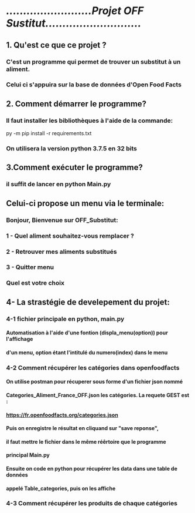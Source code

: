 # ***.........................Projet OFF Sustitut............................***
## 1. Qu'est ce que ce projet ?
###    C'est un programme qui permet de trouver un substitut à un aliment. 
### Celui ci s'appuira sur la base de données d'Open Food Facts
## 2. Comment démarrer le programme?
###  Il faut installer les bibliothèques à  l'aide de la commande:
 py -m pip install -r requirements.txt
### On utilisera la version python 3.7.5 en 32 bits
## 3.Comment exécuter le programme?
### il suffit de lancer en python Main.py
## Celui-ci propose un menu  via le terminale: 
### Bonjour, Bienvenue sur OFF_Substitut:
### 1 - Quel aliment souhaitez-vous remplacer ?
### 2 - Retrouver mes aliments substitués
### 3 - Quitter menu
### Quel est votre choix
## 4- La strastégie de develepement du projet:
### 4-1 fichier principale en python, main.py
#### Automatisation à l'aide d'une fontion (displa_menu(option)) pour l'affichage
#### d'un menu, option étant l'intitulé du numero(index) dans le menu 
### 4-2 Comment récupérer les catégories dans openfoodfacts
#### On utilise postman pour récuperer sous forme d'un fichier json nommé 
#### Categories_Aliment_France_OFF.json les catégories. La requete GEST est :
#### https://fr.openfoodfacts.org/categories.json
#### Puis on enregistre le résultat  en cliquand sur "save reponse",
#### il faut mettre le fichier dans le même réêrtoire que le programme
####  principal Main.py
#### Ensuite on code en python pour récupérer les data dans une table de données
#### appelé Table_categories, puis on les affiche
### 4-3 Comment récupérer les produits de chaque catégories
###